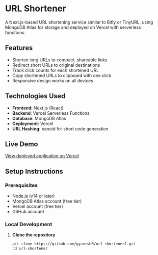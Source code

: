 # URL Shortener

A Next.js-based URL shortening service similar to Bitly or TinyURL, using MongoDB Atlas for storage and deployed on Vercel with serverless functions.

## Features

- Shorten long URLs to compact, shareable links
- Redirect short URLs to original destinations
- Track click counts for each shortened URL
- Copy shortened URLs to clipboard with one click
- Responsive design works on all devices

## Technologies Used

- **Frontend**: Next.js (React)
- **Backend**: Vercel Serverless Functions
- **Database**: MongoDB Atlas
- **Deployment**: Vercel
- **URL Hashing**: nanoid for short code generation

## Live Demo

[View deployed application on Vercel](https://url-shortener1-snowy.vercel.app)

## Setup Instructions

### Prerequisites

- Node.js (v14 or later)
- MongoDB Atlas account (free tier)
- Vercel account (free tier)
- GitHub account

### Local Development

1. **Clone the repository**
   ```bash
   git clone https://github.com/gyanish0/url-shortener1.git
   cd url-shortener
